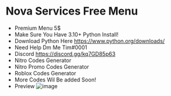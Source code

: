# Nova Services Free Menu

- Premium Menu 5$
- Make Sure You Have 3.10+ Python Install!
- Download Python Here https://www.python.org/downloads/
- Need Help Dm Me Tim#0001
- Discord https://discord.gg/kq7GD85p63
- Nitro Codes Generator
- Nitro Promo Codes Generator
- Roblox Codes Generator
- More Codes Wil Be added Soon!
- Preview ![image](https://github.com/fanxx04/Generator/assets/157920223/5f781d36-8b65-467e-84df-23cadd058389)

